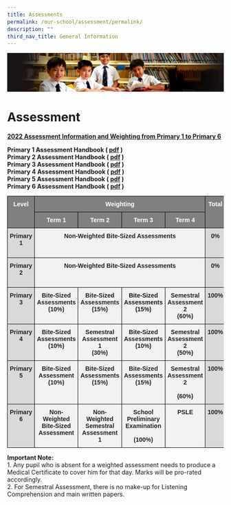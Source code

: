 ```yaml
---
title: Assessments
permalink: /our-school/assessment/permalink/
description: ""
third_nav_title: General Information
---
```

![](/images/Sub-banner1.jpg)

Assessment
==========

<b><u>2022 Assessment Information and Weighting from Primary 1 to Primary 6</b></u>
	
**Primary 1 Assessment Handbook ( [pdf](/files/handbookp.pdf) )**<br>
**Primary 2 Assessment Handbook ( [pdf](/files/handbookp.pdf) )**<br>
**Primary 3 Assessment Handbook ( [pdf](/files/handbookp.pdf) )**<br>
**Primary 4 Assessment Handbook ( [pdf](/files/handbookp.pdf) )**<br>
**Primary 5 Assessment Handbook ( [pdf](/files/handbookp.pdf) )**<br>
**Primary 6 Assessment Handbook ( [pdf](/files/handbookp.pdf) )**<br>


	
	
<style type="text/css">
.tg  {border-collapse:collapse;border-spacing:0;}
.tg td{border-color:black;border-style:solid;border-width:1px;font-family:Arial, sans-serif;font-size:14px;
  overflow:hidden;padding:10px 5px;word-break:normal;}
.tg th{border-color:black;border-style:solid;border-width:1px;font-family:Arial, sans-serif;font-size:14px;
  font-weight:normal;overflow:hidden;padding:10px 5px;word-break:normal;}
.tg .tg-9irf{background-color:#808080;color:#FFF;font-weight:bold;text-align:center;vertical-align:top}
.tg .tg-ie1d{background-color:#D9D9D9;color:#232323;font-weight:bold;text-align:center;vertical-align:top}
.tg .tg-zv4m{background-color:#F2F2F2;color:#232323;font-weight:bold;text-align:center;vertical-align:top}
.tg .tg-2p8v{background-color:#F2F2F2;font-weight:bold;text-align:center;vertical-align:top}
</style>
<table class="tg">
<thead>
  <tr>
    <th class="tg-9irf" rowspan="2">Level</th>
    <th class="tg-9irf" colspan="4">Weighting</th>
    <th class="tg-9irf" rowspan="2">Total</th>
  </tr>
  <tr>
    <th class="tg-9irf">Term 1</th>
    <th class="tg-9irf">Term 2</th>
    <th class="tg-9irf">Term 3</th>
    <th class="tg-9irf">Term 4</th>
  </tr>
</thead>
<tbody>
  <tr>
    <td class="tg-ie1d">Primary 1<br> <br> </td>
    <td class="tg-zv4m" colspan="4">Non-Weighted Bite-Sized Assessments</td>
    <td class="tg-ie1d">0%</td>
  </tr>
  <tr>
    <td class="tg-ie1d">Primary 2<br> <br> </td>
    <td class="tg-zv4m" colspan="4"><span style="color:#232323">                              Non-Weighted Bite-Sized Assessments</span></td>
    <td class="tg-ie1d">0%</td>
  </tr>
  <tr>
    <td class="tg-ie1d">Primary 3</td>
    <td class="tg-zv4m">Bite-Sized<br>Assessments<br>(10%)</td>
    <td class="tg-zv4m">Bite-Sized Assessments<br>(15%)</td>
    <td class="tg-2p8v">Bite-Sized Assessments<br>(15%)<br><br></td>
    <td class="tg-zv4m"> Semestral Assessment 2<br>(60%)</td>
    <td class="tg-ie1d">100%</td>
  </tr>
  <tr>
    <td class="tg-ie1d">Primary 4</td>
    <td class="tg-zv4m">Bite-Sized Assessments<br>(10%)</td>
    <td class="tg-zv4m">Semestral Assessment 1<br>(30%)</td>
    <td class="tg-zv4m">Bite-Sized Assessments<br>(10%)</td>
    <td class="tg-zv4m"> Semestral Assessment 2<br>(50%)</td>
    <td class="tg-ie1d">100%</td>
  </tr>
  <tr>
    <td class="tg-ie1d">Primary 5</td>
    <td class="tg-zv4m">Bite-Sized Assessment<br>(10%)</td>
    <td class="tg-zv4m">Bite-Sized Assessments<br>(15%)</td>
    <td class="tg-zv4m">Bite-Sized Assessments<br>(15%)</td>
    <td class="tg-zv4m">Semestral Assessment 2<br><br>(60%)</td>
    <td class="tg-ie1d">100%</td>
  </tr>
  <tr>
    <td class="tg-ie1d">Primary 6</td>
    <td class="tg-zv4m">Non-Weighted Bite-Sized Assessment</td>
    <td class="tg-zv4m">Non-Weighted Semestral Assessment 1</td>
    <td class="tg-zv4m">School Preliminary Examination<br><br>(100%)</td>
    <td class="tg-zv4m"> PSLE</td>
    <td class="tg-ie1d">100%</td>
  </tr>
</tbody>
</table>

**Important Note:**<br>
1\.  Any pupil who is absent for a weighted assessment needs to produce a Medical Certificate to cover him for that day. Marks will be pro-rated accordingly.<br>
2\.  For Semestral Assessment, there is no make-up for Listening Comprehension and main written papers.
